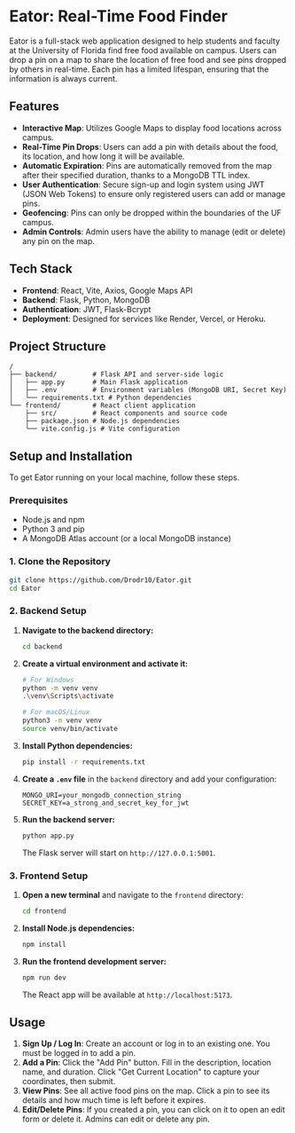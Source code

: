 # Eator: Real-Time Food Finder

Eator is a full-stack web application designed to help students and faculty at the University of Florida find free food available on campus. Users can drop a pin on a map to share the location of free food and see pins dropped by others in real-time. Each pin has a limited lifespan, ensuring that the information is always current.

## Features

*   **Interactive Map**: Utilizes Google Maps to display food locations across campus.
*   **Real-Time Pin Drops**: Users can add a pin with details about the food, its location, and how long it will be available.
*   **Automatic Expiration**: Pins are automatically removed from the map after their specified duration, thanks to a MongoDB TTL index.
*   **User Authentication**: Secure sign-up and login system using JWT (JSON Web Tokens) to ensure only registered users can add or manage pins.
*   **Geofencing**: Pins can only be dropped within the boundaries of the UF campus.
*   **Admin Controls**: Admin users have the ability to manage (edit or delete) any pin on the map.

## Tech Stack

*   **Frontend**: React, Vite, Axios, Google Maps API
*   **Backend**: Flask, Python, MongoDB
*   **Authentication**: JWT, Flask-Bcrypt
*   **Deployment**: Designed for services like Render, Vercel, or Heroku.

## Project Structure

```
/
├── backend/         # Flask API and server-side logic
│   ├── app.py       # Main Flask application
│   ├── .env         # Environment variables (MongoDB URI, Secret Key)
│   └── requirements.txt # Python dependencies
└── frontend/        # React client application
    ├── src/         # React components and source code
    ├── package.json # Node.js dependencies
    └── vite.config.js # Vite configuration
```

## Setup and Installation

To get Eator running on your local machine, follow these steps.

### Prerequisites

*   Node.js and npm
*   Python 3 and pip
*   A MongoDB Atlas account (or a local MongoDB instance)

### 1. Clone the Repository

```bash
git clone https://github.com/Drodr10/Eator.git
cd Eator
```

### 2. Backend Setup

1.  **Navigate to the backend directory:**
    ```bash
    cd backend
    ```

2.  **Create a virtual environment and activate it:**
    ```bash
    # For Windows
    python -m venv venv
    .\venv\Scripts\activate

    # For macOS/Linux
    python3 -m venv venv
    source venv/bin/activate
    ```

3.  **Install Python dependencies:**
    ```bash
    pip install -r requirements.txt
    ```

4.  **Create a `.env` file** in the `backend` directory and add your configuration:
    ```
    MONGO_URI=your_mongodb_connection_string
    SECRET_KEY=a_strong_and_secret_key_for_jwt
    ```

5.  **Run the backend server:**
    ```bash
    python app.py
    ```
    The Flask server will start on `http://127.0.0.1:5001`.

### 3. Frontend Setup

1.  **Open a new terminal** and navigate to the `frontend` directory:
    ```bash
    cd frontend
    ```

2.  **Install Node.js dependencies:**
    ```bash
    npm install
    ```

3.  **Run the frontend development server:**
    ```bash
    npm run dev
    ```
    The React app will be available at `http://localhost:5173`.

## Usage

1.  **Sign Up / Log In**: Create an account or log in to an existing one. You must be logged in to add a pin.
2.  **Add a Pin**: Click the "Add Pin" button. Fill in the description, location name, and duration. Click "Get Current Location" to capture your coordinates, then submit.
3.  **View Pins**: See all active food pins on the map. Click a pin to see its details and how much time is left before it expires.
4.  **Edit/Delete Pins**: If you created a pin, you can click on it to open an edit form or delete it. Admins can edit or delete any pin.
